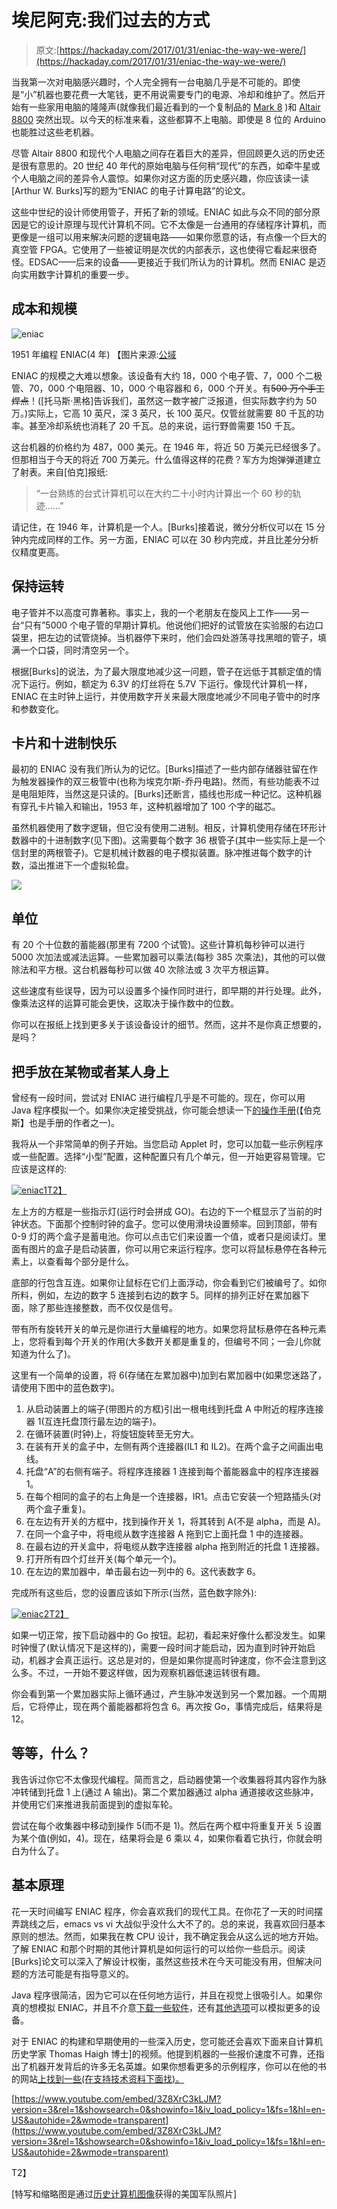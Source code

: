 # 埃尼阿克:我们过去的方式

> 原文:[https://hackaday.com/2017/01/31/eniac-the-way-we-were/](https://hackaday.com/2017/01/31/eniac-the-way-we-were/)

当我第一次对电脑感兴趣时，个人完全拥有一台电脑几乎是不可能的。即使是“小”机器也要花费一大笔钱，更不用说需要专门的电源、冷却和维护了。然后开始有一些家用电脑的隆隆声(就像我们最近看到的一个复制品的 [Mark 8](https://hackaday.com/2016/12/24/mark-8-2016-style/) )和 [Altair 8800](https://hackaday.com/2015/04/12/altair-8800-front-panel-for-an-8080-emulator/) 突然出现。以今天的标准来看，这些都算不上电脑。即使是 8 位的 Arduino 也能胜过这些老机器。

尽管 Altair 8800 和现代个人电脑之间存在着巨大的差异，但回顾更久远的历史还是很有意思的。20 世纪 40 年代的原始电脑与任何稍“现代”的东西，如牵牛星或个人电脑之间的差异令人震惊。如果你对这方面的历史感兴趣，你应该读一读[Arthur W. Burks]写的题为“ENIAC 的电子计算电路”的论文。

这些中世纪的设计师使用管子，开拓了新的领域。ENIAC 如此与众不同的部分原因是它的设计原理与现代计算机不同。它不太像是一台通用的存储程序计算机，而更像是一组可以用来解决问题的逻辑电路——如果你愿意的话，有点像一个巨大的真空管 FPGA。它使用了一些被证明是次优的内部表示，这也使得它看起来很奇怪。EDSAC——后来的设备——更接近于我们所认为的计算机。然而 ENIAC 是迈向实用数字计算机的重要一步。

## **成本和规模**

![eniac](../Images/998307c5342b06bc19e6e9fc94864eda.png)

1951 年编程 ENIAC(4 年)
【图片来源:[公域](https://commons.wikimedia.org/wiki/File:Eniac.jpg)

ENIAC 的规模之大难以想象。该设备有大约 18，000 个电子管、7，000 个二极管、70，000 个电阻器、10，000 个电容器和 6，000 个开关。有~~500 万个手工焊点~~！([托马斯·黑格]告诉我们，虽然这一数字被广泛报道，但实际数字约为 50 万。)实际上，它高 10 英尺，深 3 英尺，长 100 英尺。仅管丝就需要 80 千瓦的功率。甚至冷却系统也消耗了 20 千瓦。总的来说，运行野兽需要 150 千瓦。

这台机器的价格约为 487，000 美元。在 1946 年，将近 50 万美元已经很多了。但那相当于今天的将近 700 万美元。什么值得这样的花费？军方为炮弹弹道建立了射表。来自[伯克]报纸:

> “一台熟练的台式计算机可以在大约二十小时内计算出一个 60 秒的轨迹……”

请记住，在 1946 年，计算机是一个人。[Burks]接着说，微分分析仪可以在 15 分钟内完成同样的工作。另一方面，ENIAC 可以在 30 秒内完成，并且比差分分析仪精度更高。

## 保持运转

电子管并不以高度可靠著称。事实上，我的一个老朋友在旋风上工作——另一台“只有”5000 个电子管的早期计算机。他说他们把好的试管放在实验服的右边口袋里，把左边的试管烧掉。当机器停下来时，他们会四处游荡寻找黑暗的管子，填满一个口袋，同时清空另一个。

根据[Burks]的说法，为了最大限度地减少这一问题，管子在远低于其额定值的情况下运行。例如，额定为 6.3V 的灯丝将在 5.7V 下运行。像现代计算机一样，ENIAC 在主时钟上运行，并使用数字开关来最大限度地减少不同电子管中的时序和参数变化。

## 卡片和十进制快乐

最初的 ENIAC 没有我们所认为的记忆。[Burks]描述了一些内部存储器驻留在作为触发器操作的双三极管中(也称为埃克尔斯-乔丹电路)。然而，有些功能表不过是电阻矩阵，当然这是只读的。[Burks]还断言，插线也形成一种记忆。这种机器有穿孔卡片输入和输出，1953 年，这种机器增加了 100 个字的磁芯。

虽然机器使用了数字逻辑，但它没有使用二进制。相反，计算机使用存储在环形计数器中的十进制数字(见下图)。这需要每个数字 36 根管子(其中一些实际上是一个信封里的两根管子)。它是机械计数器的电子模拟装置。脉冲推进每个数字的计数，溢出推进下一个虚拟轮盘。

![](../Images/dd4e4d4aad85453c8d0c9cbf133ccb24.png)

## 单位

有 20 个十位数的蓄能器(那里有 7200 个试管)。这些计算机每秒钟可以进行 5000 次加法或减法运算。一些累加器可以乘法(每秒 385 次乘法)，其他的可以做除法和平方根。这台机器每秒可以做 40 次除法或 3 次平方根运算。

这些速度有些误导，因为可以设置多个操作同时进行，即早期的并行处理。此外，像乘法这样的运算可能会更快，这取决于操作数中的位数。

你可以在报纸上找到更多关于该设备设计的细节。然而，这并不是你真正想要的，是吗？

## 把手放在某物或者某人身上

曾经有一段时间，尝试对 ENIAC 进行编程几乎是不可能的。现在，你可以用 Java 程序模拟一个。如果你决定接受挑战，你可能会想读一下[的操作手册](http://bitsavers.informatik.uni-stuttgart.de/pdf/univOfPennsylvania/eniac/ENIAC_Operating_Manual_Jun46.pdf)(【伯克斯】也是手册的作者之一)。

我将从一个非常简单的例子开始。当您启动 Applet 时，您可以加载一些示例程序或一些配置。选择“小型”配置，这种配置只有几个单元，但一开始更容易管理。它应该是这样的:

[![eniac1](../Images/56d5a48233dc7dd52a8b96179d403016.png)T2】](https://hackaday.com/wp-content/uploads/2017/01/eniac1.png)

左上方的方框是一些指示灯(运行时会拼成 GO)。右边的下一个框显示了当前的时钟状态。下面那个控制时钟的盒子。您可以使用滑块设置频率。回到顶部，带有 0-9 灯的两个盒子是蓄电池。你可以点击它们来设置一个值，或者只是阅读灯。里面有图片的盒子是启动装置，你可以用它来运行程序。您可以将鼠标悬停在各种元素上，以查看每个部分是什么。

底部的行包含互连。如果你让鼠标在它们上面浮动，你会看到它们被编号了。如你所料，例如，左边的数字 5 连接到右边的数字 5。同样的排列正好在累加器下面，除了那些连接整数，而不仅仅是信号。

带有所有旋转开关的单元是你进行大量编程的地方。如果您将鼠标悬停在各种元素上，您将看到每个开关的作用(大多数开关都是重复的，但编号不同；一会儿你就知道为什么了)。

这里有一个简单的设置，将 6(存储在左累加器中)加到右累加器中(如果您迷路了，请使用下图中的蓝色数字)。

1.  从启动装置上的端子(带图片的方框)引出一根电线到托盘 A 中附近的程序连接器 1(互连托盘顶行最左边的端子)。
2.  在循环装置(时钟)上，将旋钮旋转至无穷大。
3.  在装有开关的盒子中，左侧有两个连接器(IL1 和 IL2)。在两个盒子之间画出电线。
4.  托盘“A”的右侧有端子。将程序连接器 1 连接到每个蓄能器盒中的程序连接器 1。
5.  在每个相同的盒子的右上角是一个连接器，IR1。点击它安装一个短路插头(对两个盒子重复)。
6.  在左边有开关的方框中，找到操作开关 1，将其转到 A(不是 alpha，而是 A)。
7.  在同一个盒子中，将电缆从数字连接器 A 拖到它上面托盘 1 中的连接器。
8.  在最右边的开关盒中，将电缆从数字连接器 alpha 拖到附近的托盘 1 连接器。
9.  打开所有四个灯丝开关(每个单元一个)。
10.  在左边的累加器中，单击最右边一列中的 6。这代表数字 6。

完成所有这些后，您的设置应该如下所示(当然，蓝色数字除外):

[![eniac2](../Images/e56cdc13733b7a8e3b92c9c5487f3d16.png)T2】](https://hackaday.com/wp-content/uploads/2017/01/eniac2.png)

如果一切正常，按下启动器中的 Go 按钮。起初，看起来好像什么都没发生。如果时钟慢了(默认情况下是这样的)，需要一段时间才能启动，因为直到时钟开始启动，机器才会真正运行。这总是对的，但是如果你提高时钟速度，你不会注意到这么多。不过，一开始不要这样做，因为观察机器低速运转很有趣。

你会看到第一个累加器实际上循环通过，产生脉冲发送到另一个累加器。一个周期后，它将停止，现在两个蓄能器都将包含 6。再次按 Go，事情完成后，结果将是 12。

## 等等，什么？

我告诉过你它不太像现代编程。简而言之，启动器使第一个收集器将其内容作为脉冲转储到托盘 1 上(通过 A 输出)。第二个累加器通过 alpha 通道接收这些脉冲，并使用它们来推进我前面提到的虚拟车轮。

尝试在每个收集器中移动到操作 5(而不是 1)。然后在两个框中将重复开关 5 设置为某个值(例如，4)。现在，结果将会是 6 乘以 4，如果你看着它执行，你就会明白为什么了。

## 基本原理

花一天时间编写 ENIAC 程序，你会喜欢我们的现代工具。在你花了一天的时间摆弄跳线之后，emacs vs vi 大战似乎没什么大不了的。总的来说，我喜欢回归基本原则的想法。然而，如果我在教 CPU 设计，我不确定我会从这么远的地方开始。了解 ENIAC 和那个时期的其他计算机是如何运行的可以给你一些启示。阅读[Burks]论文可以深入了解设计权衡，虽然这些技术在今天可能没有用，但解决问题的方法可能是有指导意义的。

Java 程序很简洁，因为它可以在任何地方运行，并且在视觉上很吸引人。如果你真的想模拟 ENIAC，并且不介意[下载一些软件](https://www.cs.drexel.edu/~bls96/eniac/eniac.html)，还有[其他选项](http://www.historicsimulations.com/eniac.html)可以模拟更多的设备。

对于 ENIAC 的构建和早期使用的一些深入历史，您可能还会喜欢下面来自计算机历史学家 Thomas Haigh 博士]的视频。他提到机器的一些报价速度不可靠，还指出了机器开发背后的许多无名英雄。如果你想看更多的示例程序，你可以在他的书的网站[上找到一些(在支持技术资料下面找)。](http://eniacinaction.com/)

 [https://www.youtube.com/embed/3Z8XrC3kLJM?version=3&rel=1&showsearch=0&showinfo=1&iv_load_policy=1&fs=1&hl=en-US&autohide=2&wmode=transparent](https://www.youtube.com/embed/3Z8XrC3kLJM?version=3&rel=1&showsearch=0&showinfo=1&iv_load_policy=1&fs=1&hl=en-US&autohide=2&wmode=transparent)

T2】

[特写和缩略图是通过[历史计算机图像](http://ftp.arl.army.mil/ftp/historic-computers/)获得的美国军队照片]
